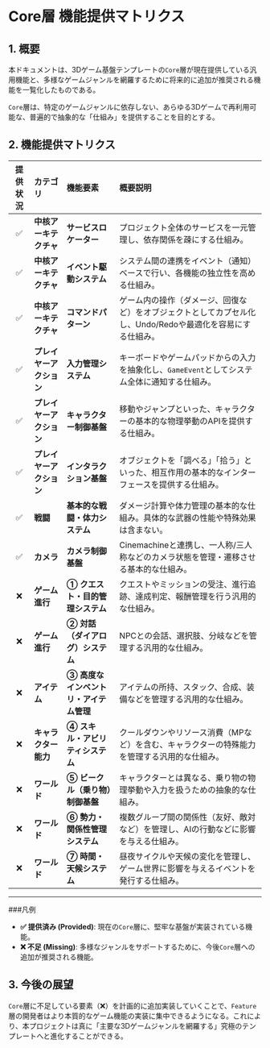 ﻿# Core層 機能提供マトリクス

## 1. 概要

本ドキュメントは、3Dゲーム基盤テンプレートの`Core`層が現在提供している汎用機能と、多様なゲームジャンルを網羅するために将来的に追加が推奨される機能を一覧化したものである。

`Core`層は、特定のゲームジャンルに依存しない、あらゆる3Dゲームで再利用可能な、普遍的で抽象的な「仕組み」を提供することを目的とする。

## 2. 機能提供マトリクス

| 提供状況 | カテゴリ | 機能要素 | 概要説明 |
| :---: | :--- | :--- | :--- |
| ✅ | **中核アーキテクチャ** | **サービスロケーター** | プロジェクト全体のサービスを一元管理し、依存関係を疎にする仕組み。 |
| ✅ | **中核アーキテクチャ** | **イベント駆動システム** | システム間の連携をイベント（通知）ベースで行い、各機能の独立性を高める仕組み。 |
| ✅ | **中核アーキテクチャ** | **コマンドパターン** | ゲーム内の操作（ダメージ、回復など）をオブジェクトとしてカプセル化し、Undo/Redoや最適化を容易にする仕組み。 |
| ✅ | **プレイヤーアクション** | **入力管理システム** | キーボードやゲームパッドからの入力を抽象化し、`GameEvent`としてシステム全体に通知する仕組み。 |
| ✅ | **プレイヤーアクション** | **キャラクター制御基盤** | 移動やジャンプといった、キャラクターの基本的な物理挙動のAPIを提供する仕組み。 |
| ✅ | **プレイヤーアクション** | **インタラクション基盤** | オブジェクトを「調べる」「拾う」といった、相互作用の基本的なインターフェースを提供する仕組み。 |
| ✅ | **戦闘** | **基本的な戦闘・体力システム** | ダメージ計算や体力管理の基本的な仕組み。具体的な武器の性能や特殊効果は含まない。 |
| ✅ | **カメラ** | **カメラ制御基盤** | Cinemachineと連携し、一人称/三人称などのカメラ状態を管理・遷移させる基本的な仕組み。 |
| ❌ | **ゲーム進行** | **① クエスト・目的管理システム** | クエストやミッションの受注、進行追跡、達成判定、報酬管理を行う汎用的な仕組み。 |
| ❌ | **ゲーム進行** | **② 対話（ダイアログ）システム** | NPCとの会話、選択肢、分岐などを管理する汎用的な仕組み。 |
| ❌ | **アイテム** | **③ 高度なインベントリ・アイテム管理** | アイテムの所持、スタック、合成、装備などを管理する汎用的な仕組み。 |
| ❌ | **キャラクター能力** | **④ スキル・アビリティシステム** | クールダウンやリソース消費（MPなど）を含む、キャラクターの特殊能力を管理する汎用的な仕組み。 |
| ❌ | **ワールド** | **⑤ ビークル（乗り物）制御基盤** | キャラクターとは異なる、乗り物の物理挙動や入力を扱うための抽象的な仕組み。 |
| ❌ | **ワールド** | **⑥ 勢力・関係性管理システム** | 複数グループ間の関係性（友好、敵対など）を管理し、AIの行動などに影響を与える仕組み。 |
| ❌ | **ワールド** | **⑦ 時間・天候システム** | 昼夜サイクルや天候の変化を管理し、ゲーム世界に影響を与えるイベントを発行する仕組み。 |

---

###凡例
-   **✅ 提供済み (Provided)**: 現在の`Core`層に、堅牢な基盤が実装されている機能。
-   **❌ 不足 (Missing)**: 多様なジャンルをサポートするために、今後`Core`層への追加が推奨される機能。

## 3. 今後の展望

`Core`層に不足している要素（❌）を計画的に追加実装していくことで、`Feature`層の開発者はより本質的なゲーム機能の実装に集中できるようになる。これにより、本プロジェクトは真に「主要な3Dゲームジャンルを網羅する」究極のテンプレートへと進化することができる。

